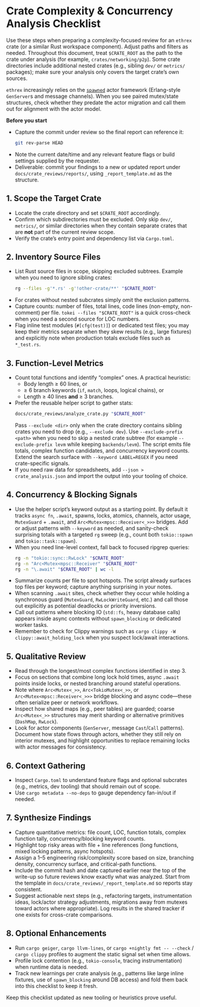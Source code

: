 # Crate Complexity & Concurrency Analysis Checklist

Use these steps when preparing a complexity-focused review for an `ethrex` crate (or a similar Rust workspace component). Adjust paths and filters as needed. Throughout this document, treat `$CRATE_ROOT` as the path to the crate under analysis (for example, `crates/networking/p2p`). Some crate directories include additional nested crates (e.g., sibling `dev/` or `metrics/` packages); make sure your analysis only covers the target crate’s own sources.

`ethrex` increasingly relies on the [`spawned`](https://github.com/lambdaclass/spawned) actor framework (Erlang-style `GenServer`s and message channels). When you see paired mutex/state structures, check whether they predate the actor migration and call them out for alignment with the actor model.

**Before you start**
- Capture the commit under review so the final report can reference it:
  ```bash
  git rev-parse HEAD
  ```
- Note the current date/time and any relevant feature flags or build settings supplied by the requester.
- Deliverable: commit your findings to a new or updated report under `docs/crate_reviews/reports/`, using `_report_template.md` as the structure.


## 1. Scope the Target Crate
- Locate the crate directory and set `$CRATE_ROOT` accordingly.
- Confirm which subdirectories must be excluded. Only skip `dev/`, `metrics/`, or similar directories when they contain separate crates that are **not** part of the current review scope.
- Verify the crate’s entry point and dependency list via `Cargo.toml`.

## 2. Inventory Source Files
- List Rust source files in scope, skipping excluded subtrees. Example when you need to ignore sibling crates:
  ```bash
  rg --files -g'*.rs' -g'!other-crate/**' "$CRATE_ROOT"
  ```
- For crates without nested subcrates simply omit the exclusion patterns.
- Capture counts: number of files, total lines, code lines (non-empty, non-comment) per file. `tokei --files "$CRATE_ROOT"` is a quick cross-check when you need a second source for LOC numbers.
- Flag inline test modules (`#[cfg(test)]`) or dedicated test files; you may keep their metrics separate when they skew results (e.g., large fixtures) and explicitly note when production totals exclude files such as `*_test.rs`.

## 3. Function-Level Metrics
- Count total functions and identify “complex” ones. A practical heuristic:
  - Body length ≥ 60 lines, or
  - ≥ 6 branch keywords (`if`, `match`, loops, logical chains), or
  - Length ≥ 40 lines **and** ≥ 3 branches.
- Prefer the reusable helper script to gather stats:
  ```bash
  docs/crate_reviews/analyze_crate.py "$CRATE_ROOT"
  ```
  Pass `--exclude <dir>` only when the crate directory contains sibling crates you need to drop (e.g., `--exclude dev`). Use `--exclude-prefix <path>` when you need to skip a nested crate subtree (for example `--exclude-prefix levm` while keeping `backends/levm`). The script emits file totals, complex function candidates, and concurrency keyword counts. Extend the search surface with `--keyword LABEL=REGEX` if you need crate-specific signals.
- If you need raw data for spreadsheets, add `--json > crate_analysis.json` and import the output into your tooling of choice.

## 4. Concurrency & Blocking Signals
- Use the helper script’s keyword output as a starting point. By default it tracks `async fn`, `.await`, spawns, locks, atomics, channels, actor usage, `MutexGuard` + `.await`, and `Arc<Mutex<mpsc::Receiver<_>>>` bridges. Add or adjust patterns with `--keyword` as needed, and sanity-check surprising totals with a targeted `rg` sweep (e.g., count both `tokio::spawn` and `tokio::task::spawn`).
- When you need line-level context, fall back to focused ripgrep queries:
  ```bash
  rg -n "tokio::sync::RwLock" "$CRATE_ROOT"
  rg -n "Arc<Mutex<mpsc::Receiver" "$CRATE_ROOT"
  rg -n "\.await" "$CRATE_ROOT" | wc -l
  ```
- Summarize counts per file to spot hotspots. The script already surfaces top files per keyword; capture anything surprising in your notes.
- When scanning `.await` sites, check whether they occur while holding a synchronous guard (`MutexGuard`, `RwLockWriteGuard`, etc.) and call those out explicitly as potential deadlocks or priority inversions.
- Call out patterns where blocking IO (`std::fs`, heavy database calls) appears inside async contexts without `spawn_blocking` or dedicated worker tasks.
- Remember to check for Clippy warnings such as `cargo clippy -W clippy::await_holding_lock` when you suspect lock/await interactions.

## 5. Qualitative Review
- Read through the longest/most complex functions identified in step 3.
- Focus on sections that combine long lock hold times, async `.await` points inside locks, or nested branching around stateful operations.
- Note where `Arc<Mutex<_>>`, `Arc<TokioMutex<_>>`, or `Arc<Mutex<mpsc::Receiver<_>>>` bridge blocking and async code—these often serialize peer or network workflows.
- Inspect how shared maps (e.g., peer tables) are guarded; coarse `Arc<Mutex<_>>` structures may merit sharding or alternative primitives (`DashMap`, `RwLock`).
- Look for actor components (`GenServer`, message `Cast`/`Call` patterns). Document how state flows through actors, whether they still rely on interior mutexes, and highlight opportunities to replace remaining locks with actor messages for consistency.

## 6. Context Gathering
- Inspect `Cargo.toml` to understand feature flags and optional subcrates (e.g., metrics, dev tooling) that should remain out of scope.
- Use `cargo metadata --no-deps` to gauge dependency fan-in/out if needed.

## 7. Synthesize Findings
- Capture quantitative metrics: file count, LOC, function totals, complex function tally, concurrency/blocking keyword counts.
- Highlight top risky areas with file + line references (long functions, mixed locking patterns, async hotspots).
- Assign a 1–5 engineering risk/complexity score based on size, branching density, concurrency surface, and critical-path functions.
- Include the commit hash and date captured earlier near the top of the write-up so future reviews know exactly what was analyzed. Start from the template in `docs/crate_reviews/_report_template.md` so reports stay consistent.
- Suggest actionable next steps (e.g., refactoring targets, instrumentation ideas, lock/actor strategy adjustments, migrations away from mutexes toward actors where appropriate). Log results in the shared tracker if one exists for cross-crate comparisons.

## 8. Optional Enhancements
- Run `cargo geiger`, `cargo llvm-lines`, or `cargo +nightly fmt -- --check` / `cargo clippy` profiles to augment the static signal set when time allows.
- Profile lock contention (e.g., `tokio-console`, tracing instrumentation) when runtime data is needed.
- Track new learnings per crate analysis (e.g., patterns like large inline fixtures, use of `spawn_blocking` around DB access) and fold them back into this checklist to keep it fresh.

Keep this checklist updated as new tooling or heuristics prove useful.
